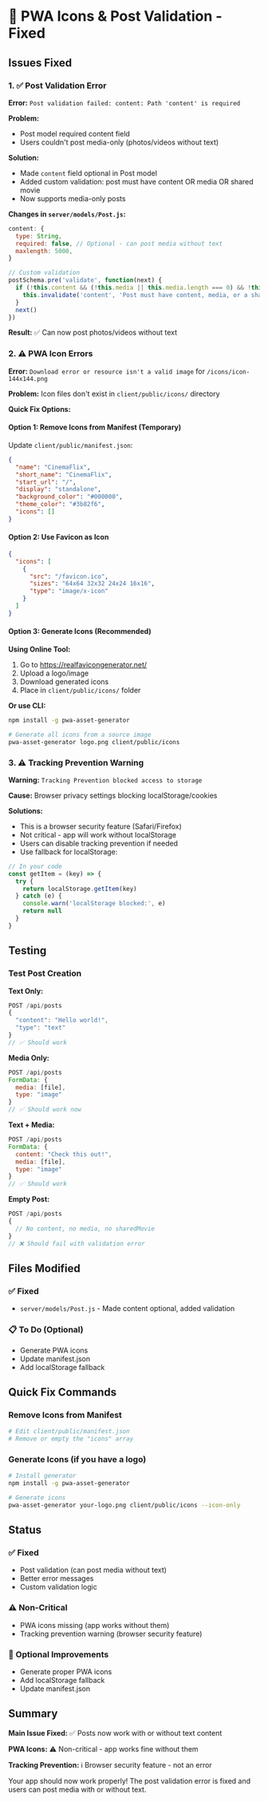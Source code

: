 # 🔧 PWA Icons & Post Validation - Fixed

## Issues Fixed

### 1. ✅ Post Validation Error

**Error:** `Post validation failed: content: Path 'content' is required`

**Problem:** 
- Post model required content field
- Users couldn't post media-only (photos/videos without text)

**Solution:**
- Made `content` field optional in Post model
- Added custom validation: post must have content OR media OR shared movie
- Now supports media-only posts

**Changes in `server/models/Post.js`:**
```javascript
content: {
  type: String,
  required: false, // Optional - can post media without text
  maxlength: 5000,
}

// Custom validation
postSchema.pre('validate', function(next) {
  if (!this.content && (!this.media || this.media.length === 0) && !this.sharedMovie) {
    this.invalidate('content', 'Post must have content, media, or a shared movie')
  }
  next()
})
```

**Result:** ✅ Can now post photos/videos without text

### 2. ⚠️ PWA Icon Errors

**Error:** `Download error or resource isn't a valid image` for `/icons/icon-144x144.png`

**Problem:** Icon files don't exist in `client/public/icons/` directory

**Quick Fix Options:**

#### Option 1: Remove Icons from Manifest (Temporary)
Update `client/public/manifest.json`:
```json
{
  "name": "CinemaFlix",
  "short_name": "CinemaFlix",
  "start_url": "/",
  "display": "standalone",
  "background_color": "#000000",
  "theme_color": "#3b82f6",
  "icons": []
}
```

#### Option 2: Use Favicon as Icon
```json
{
  "icons": [
    {
      "src": "/favicon.ico",
      "sizes": "64x64 32x32 24x24 16x16",
      "type": "image/x-icon"
    }
  ]
}
```

#### Option 3: Generate Icons (Recommended)

**Using Online Tool:**
1. Go to https://realfavicongenerator.net/
2. Upload a logo/image
3. Download generated icons
4. Place in `client/public/icons/` folder

**Or use CLI:**
```bash
npm install -g pwa-asset-generator

# Generate all icons from a source image
pwa-asset-generator logo.png client/public/icons
```

### 3. ⚠️ Tracking Prevention Warning

**Warning:** `Tracking Prevention blocked access to storage`

**Cause:** Browser privacy settings blocking localStorage/cookies

**Solutions:**
- This is a browser security feature (Safari/Firefox)
- Not critical - app will work without localStorage
- Users can disable tracking prevention if needed
- Use fallback for localStorage:

```javascript
// In your code
const getItem = (key) => {
  try {
    return localStorage.getItem(key)
  } catch (e) {
    console.warn('localStorage blocked:', e)
    return null
  }
}
```

## Testing

### Test Post Creation

**Text Only:**
```javascript
POST /api/posts
{
  "content": "Hello world!",
  "type": "text"
}
// ✅ Should work
```

**Media Only:**
```javascript
POST /api/posts
FormData: {
  media: [file],
  type: "image"
}
// ✅ Should work now
```

**Text + Media:**
```javascript
POST /api/posts
FormData: {
  content: "Check this out!",
  media: [file],
  type: "image"
}
// ✅ Should work
```

**Empty Post:**
```javascript
POST /api/posts
{
  // No content, no media, no sharedMovie
}
// ❌ Should fail with validation error
```

## Files Modified

### ✅ Fixed
- `server/models/Post.js` - Made content optional, added validation

### 📋 To Do (Optional)
- Generate PWA icons
- Update manifest.json
- Add localStorage fallback

## Quick Fix Commands

### Remove Icons from Manifest
```bash
# Edit client/public/manifest.json
# Remove or empty the "icons" array
```

### Generate Icons (if you have a logo)
```bash
# Install generator
npm install -g pwa-asset-generator

# Generate icons
pwa-asset-generator your-logo.png client/public/icons --icon-only
```

## Status

### ✅ Fixed
- Post validation (can post media without text)
- Better error messages
- Custom validation logic

### ⚠️ Non-Critical
- PWA icons missing (app works without them)
- Tracking prevention warning (browser security feature)

### 📝 Optional Improvements
- Generate proper PWA icons
- Add localStorage fallback
- Update manifest.json

## Summary

**Main Issue Fixed:** ✅ Posts now work with or without text content

**PWA Icons:** ⚠️ Non-critical - app works fine without them

**Tracking Prevention:** ℹ️ Browser security feature - not an error

Your app should now work properly! The post validation error is fixed and users can post media with or without text.
